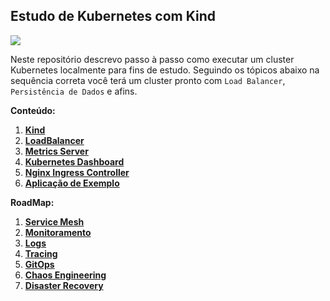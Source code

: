 ## Estudo de Kubernetes com Kind


![](https://i.octopus.com/blog/2020-01/kubernetes-with-kind/kubernetes-in-docker.png)

Neste repositório descrevo passo à passo como executar um cluster Kubernetes localmente para fins de estudo. Seguindo os tópicos abaixo na sequência correta você terá um cluster pronto com `Load Balancer`, `Persistência de Dados` e afins.

**Conteúdo:**

01. [**Kind**](Content/kind/README.md)
02. [**LoadBalancer**](Content/metallb/README.md)
03. [**Metrics Server**](Content/metrics-server/README.md)
04. [**Kubernetes Dashboard**](Content/dashboard/README.md)
05. [**Nginx Ingress Controller**](Content/nginx-ingress-controller/README.md)
06. [**Aplicação de Exemplo**](Content/example-apps/README.md)

**RoadMap:**

01. [**Service Mesh**](https://linkerd.io/)
02. [**Monitoramento**](https://prometheus.io/)
03. [**Logs**](https://grafana.com/oss/loki/)
04. [**Tracing**](https://grafana.com/oss/tempo/)
05. [**GitOps**]()
06. [**Chaos Engineering**](https://chaos-mesh.org/)
07. [**Disaster Recovery**](https://velero.io/)